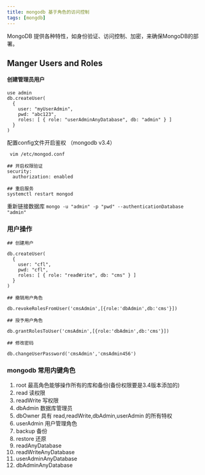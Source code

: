 ```yaml
---
title: mongodb 基于角色的访问控制 
tags: [mongdb]
---
```


MongoDB 提供各种特性，如身份验证、访问控制、加密，来确保MongoDB的部署。

## Manger Users and Roles

#### 创建管理员用户

```
use admin
db.createUser(
  {
    user: "myUserAdmin",
    pwd: "abc123",
    roles: [ { role: "userAdminAnyDatabase", db: "admin" } ]
  }
)

```


配置config文件开启鉴权 （mongodb v3.4）

```
 vim /etc/mongod.conf 

## 开启权限验证
security:
  authorization: enabled

## 重启服务
systemctl restart mongod

```

重新链接数据库 `mongo -u "admin" -p "pwd" --authenticationDatabase "admin" `


### 用户操作

```
## 创建用户

db.createUser(
  {
    user: "cfl",
    pwd: "cfl",
    roles: [ { role: "readWrite", db: "cms" } ]
  }
)

## 撤销用户角色

db.revokeRolesFromUser('cmsAdmin',[{role:'dbAdmin',db:'cms'}])

## 授予用户角色

db.grantRolesToUser('cmsAdmin',[{role:'dbAdmin',db:'cms'}])

## 修改密码

db.changeUserPassword('cmsAdmin','cmsAdmin456')

```


### mongodb 常用内键角色

1. root 最高角色能够操作所有的库和备份(备份权限要是3.4版本添加的)
2. read  读权限
3. readWrite  写权限
4. dbAdmin  数据库管理员
5. dbOwner 具有 read,readWrite,dbAdmin,userAdmin 的所有特权
6. userAdmin  用户管理角色
7. backup   备份
8. restore  还原
9. readAnyDatabase
10. readWriteAnyDatabase
11. userAdminAnyDatabase
12. dbAdminAnyDatabase
